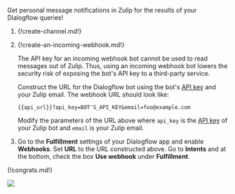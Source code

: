 Get personal message notifications in Zulip for the results of your
Dialogflow queries!

1. {!create-channel.md!}

1. {!create-an-incoming-webhook.md!}

    The API key for an incoming webhook bot cannot be used to read messages out
    of Zulip. Thus, using an incoming webhook bot lowers the security risk of
    exposing the bot's API key to a third-party service.

    Construct the URL for the Dialogflow bot using the bot's
    [API key](/api/api-keys#get-a-bots-api-key) and your Zulip email. The
    webhook URL should look like:

    `{{api_url}}?api_key=BOT'S_API_KEY&email=foo@example.com`

    Modify the parameters of the URL above where `api_key` is the
    [API key](/api/api-keys#get-a-bots-api-key) of your Zulip bot
    and `email` is your Zulip email.

1. Go to the **Fulfillment** settings of your Dialogflow app and enable **Webhooks**.
   Set **URL** to the URL constructed above.
   Go to **Intents** and at the bottom, check the box **Use webhook**
   under **Fulfillment**.

{!congrats.md!}

![](/static/images/integrations/dialogflow/001.png)
